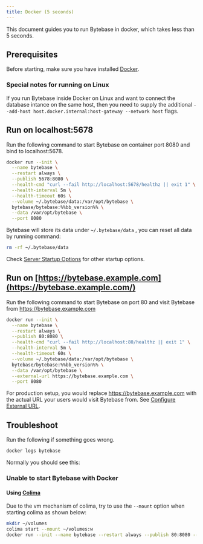 ```yaml
---
title: Docker (5 seconds)
---
```


This document guides you to run Bytebase in docker, which takes less than 5 seconds.

## Prerequisites

Before starting, make sure you have installed [Docker](https://www.docker.com/get-started/).

### Special notes for running on Linux

<hint-block type="warning">

If you run Bytebase inside Docker on Linux and want to connect the database intance on the same host, then you need to supply the additional `--add-host host.docker.internal:host-gateway --network host` flags.

</hint-block>

## Run on localhost:5678

Run the following command to start Bytebase on container port 8080 and bind to localhost:5678.

```bash
docker run --init \
  --name bytebase \
  --restart always \
  --publish 5678:8080 \
  --health-cmd "curl --fail http://localhost:5678/healthz || exit 1" \
  --health-interval 5m \
  --health-timeout 60s \
  --volume ~/.bytebase/data:/var/opt/bytebase \
  bytebase/bytebase:%%bb_version%% \
  --data /var/opt/bytebase \
  --port 8080
```

Bytebase will store its data under `~/.bytebase/data` , you can reset all data by running command:

```bash
rm -rf ~/.bytebase/data
```

Check [Server Startup Options](/docs/reference/command-line) for other startup options.

## Run on [https://bytebase.example.com](https://bytebase.example.com/)

Run the following command to start Bytebase on port 80 and visit Bytebase from https://bytebase.example.com

```bash
docker run --init \
  --name bytebase \
  --restart always \
  --publish 80:8080 \
  --health-cmd "curl --fail http://localhost:80/healthz || exit 1" \
  --health-interval 5m \
  --health-timeout 60s \
  --volume ~/.bytebase/data:/var/opt/bytebase \
  bytebase/bytebase:%%bb_version%% \
  --data /var/opt/bytebase \
  --external-url https://bytebase.example.com \
  --port 8080
```

<hint-block type="info">

For production setup, you would replace https://bytebase.example.com with the actual URL your users would visit Bytebase from. See [Configure External URL](/docs/get-started/install/external-url).

</hint-block>

## Troubleshoot

Run the following if something goes wrong.

```bash
docker logs bytebase
```

Normally you should see this:

<include-block url="/docs/get-started/install/terminal-output"  :show-title="false"></include-block>

### Unable to start Bytebase with Docker

#### Using [Colima](https://github.com/abiosoft/colima)

Due to the vm mechanism of colima, try to use the `--mount` option when starting colima as shown below:

```bash
mkdir ~/volumes
colima start --mount ~/volumes:w
docker run --init --name bytebase --restart always --publish 80:8080 --volume ~/.bytebase/data:/var/opt/bytebase bytebase/bytebase:%%bb_version%% --data /var/opt/bytebase --external-url https://bytebase.example.com --port 8080
```
